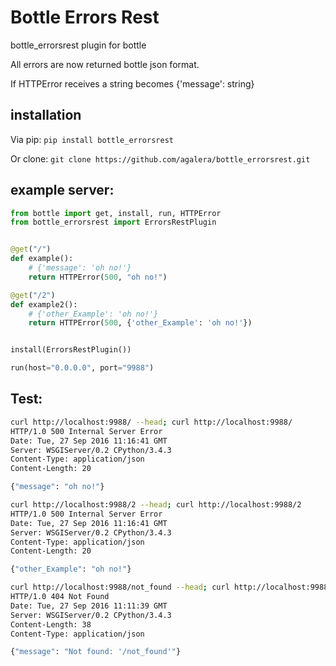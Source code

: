 # Bottle Errors Rest
bottle_errorsrest plugin for bottle

All errors are now returned bottle json format.

If HTTPError receives a string becomes {'message': string}

## installation

Via pip:
```pip install bottle_errorsrest```

Or clone:
```git clone https://github.com/agalera/bottle_errorsrest.git```


## example server:
```python
from bottle import get, install, run, HTTPError
from bottle_errorsrest import ErrorsRestPlugin


@get("/")
def example():
    # {'message': 'oh no!'}
    return HTTPError(500, "oh no!")

@get("/2")
def example2():
    # {'other_Example': 'oh no!'}
    return HTTPError(500, {'other_Example': 'oh no!'})


install(ErrorsRestPlugin())

run(host="0.0.0.0", port="9988")

```

## Test:
```bash
curl http://localhost:9988/ --head; curl http://localhost:9988/
HTTP/1.0 500 Internal Server Error
Date: Tue, 27 Sep 2016 11:16:41 GMT
Server: WSGIServer/0.2 CPython/3.4.3
Content-Type: application/json
Content-Length: 20

{"message": "oh no!"}

curl http://localhost:9988/2 --head; curl http://localhost:9988/2
HTTP/1.0 500 Internal Server Error
Date: Tue, 27 Sep 2016 11:16:41 GMT
Server: WSGIServer/0.2 CPython/3.4.3
Content-Type: application/json
Content-Length: 20

{"other_Example": "oh no!"}

curl http://localhost:9988/not_found --head; curl http://localhost:9988/not_found
HTTP/1.0 404 Not Found
Date: Tue, 27 Sep 2016 11:11:39 GMT
Server: WSGIServer/0.2 CPython/3.4.3
Content-Length: 38
Content-Type: application/json

{"message": "Not found: '/not_found'"}
```
